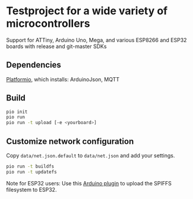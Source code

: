 # Testproject for a wide variety of microcontrollers

Support for ATTiny, Arduino Uno, Mega, and various ESP8266 and ESP32 boards with release and git-master SDKs

## Dependencies

[Platformio](https://platformio.org/), which installs: ArduinoJson, MQTT

## Build

```bash
pio init
pio run
pio run -t upload [-e <yourboard>]
```

## Customize network configuration

Copy `data/net.json.default` to `data/net.json` and add your settings.

```bash
pio run -t buildfs
pio run -t updatefs
```

Note for ESP32 users: Use this [Arduino plugin](https://github.com/me-no-dev/arduino-esp32fs-plugin) to upload the SPIFFS filesystem to ESP32.
